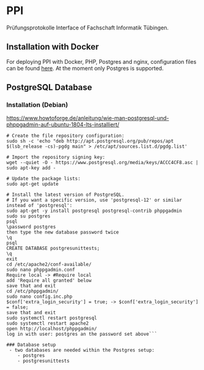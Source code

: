 # PPI
Prüfungsprotokolle Interface of Fachschaft Informatik Tübingen.

## Installation with Docker
For deploying PPI with Docker, PHP, Postgres and nginx, configuration files can be found [here](https://github.com/fsi-tue/docker/tree/master/ppi).
At the moment only Postgres is supported.


## PostgreSQL Database

### Installation (Debian)
https://www.howtoforge.de/anleitung/wie-man-postgresql-und-phppgadmin-auf-ubuntu-1804-lts-installiert/
```
# Create the file repository configuration:
sudo sh -c 'echo "deb http://apt.postgresql.org/pub/repos/apt $(lsb_release -cs)-pgdg main" > /etc/apt/sources.list.d/pgdg.list'

# Import the repository signing key:
wget --quiet -O - https://www.postgresql.org/media/keys/ACCC4CF8.asc | sudo apt-key add -

# Update the package lists:
sudo apt-get update

# Install the latest version of PostgreSQL.
# If you want a specific version, use 'postgresql-12' or similar instead of 'postgresql':
sudo apt-get -y install postgresql postgresql-contrib phppgadmin
sudo su postgres
psql
\password postgres
then type the new database password twice
\q
psql
CREATE DATABASE postgresunittests;
\q
exit
cd /etc/apache2/conf-available/
sudo nano phppgadmin.conf
Require local -> #Require local
add 'Require all granted' below
save that and exit
cd /etc/phppgadmin/
sudo nano config.inc.php
$conf['extra_login_security'] = true; -> $conf['extra_login_security'] = false;
save that and exit
sudo systemctl restart postgresql
sudo systemctl restart apache2
open http://localhost/phppgadmin/
log in with user: postgres an the password set above```

### Database setup
 - two databases are needed within the Postgres setup:
    - postgres
    - postgresunittests 
